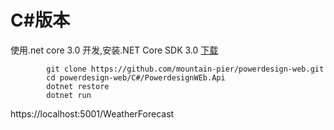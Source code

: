 # C#版本
  使用.net core 3.0 开发,安装.NET Core SDK 3.0  [下载](https://dotnet.microsoft.com/download)

```
        git clone https://github.com/mountain-pier/powerdesign-web.git
        cd powerdesign-web/C#/PowerdesignWEb.Api
        dotnet restore
        dotnet run
```
https://localhost:5001/WeatherForecast
    